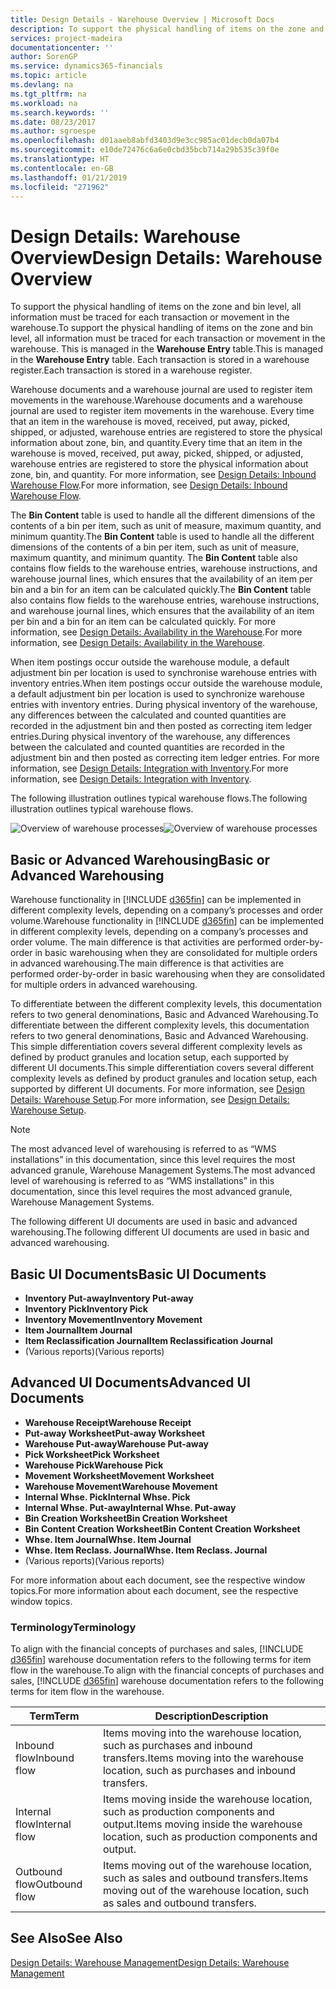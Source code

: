 ```yaml
---
title: Design Details - Warehouse Overview | Microsoft Docs
description: To support the physical handling of items on the zone and bin level, all information must be traced for each transaction or movement in the warehouse. This is managed in the **Warehouse Entry** table. Each transaction is stored in a warehouse register.
services: project-madeira
documentationcenter: ''
author: SorenGP
ms.service: dynamics365-financials
ms.topic: article
ms.devlang: na
ms.tgt_pltfrm: na
ms.workload: na
ms.search.keywords: ''
ms.date: 08/23/2017
ms.author: sgroespe
ms.openlocfilehash: d01aaeb8abfd3403d9e3cc985ac01decb0da07b4
ms.sourcegitcommit: e10de72476c6a6e0cbd35bcb714a29b535c39f0e
ms.translationtype: HT
ms.contentlocale: en-GB
ms.lasthandoff: 01/21/2019
ms.locfileid: "271962"
---
```

# <a name="design-details-warehouse-overview"></a><span data-ttu-id="734cc-105">Design Details: Warehouse Overview</span><span class="sxs-lookup"><span data-stu-id="734cc-105">Design Details: Warehouse Overview</span></span>
<span data-ttu-id="734cc-106">To support the physical handling of items on the zone and bin level, all information must be traced for each transaction or movement in the warehouse.</span><span class="sxs-lookup"><span data-stu-id="734cc-106">To support the physical handling of items on the zone and bin level, all information must be traced for each transaction or movement in the warehouse.</span></span> <span data-ttu-id="734cc-107">This is managed in the **Warehouse Entry** table.</span><span class="sxs-lookup"><span data-stu-id="734cc-107">This is managed in the **Warehouse Entry** table.</span></span> <span data-ttu-id="734cc-108">Each transaction is stored in a warehouse register.</span><span class="sxs-lookup"><span data-stu-id="734cc-108">Each transaction is stored in a warehouse register.</span></span>  

<span data-ttu-id="734cc-109">Warehouse documents and a warehouse journal are used to register item movements in the warehouse.</span><span class="sxs-lookup"><span data-stu-id="734cc-109">Warehouse documents and a warehouse journal are used to register item movements in the warehouse.</span></span> <span data-ttu-id="734cc-110">Every time that an item in the warehouse is moved, received, put away, picked, shipped, or adjusted, warehouse entries are registered to store the physical information about zone, bin, and quantity.</span><span class="sxs-lookup"><span data-stu-id="734cc-110">Every time that an item in the warehouse is moved, received, put away, picked, shipped, or adjusted, warehouse entries are registered to store the physical information about zone, bin, and quantity.</span></span> <span data-ttu-id="734cc-111">For more information, see [Design Details: Inbound Warehouse Flow](design-details-outbound-warehouse-flow.md).</span><span class="sxs-lookup"><span data-stu-id="734cc-111">For more information, see [Design Details: Inbound Warehouse Flow](design-details-outbound-warehouse-flow.md).</span></span>  

<span data-ttu-id="734cc-112">The **Bin Content** table is used to handle all the different dimensions of the contents of a bin per item, such as unit of measure, maximum quantity, and minimum quantity.</span><span class="sxs-lookup"><span data-stu-id="734cc-112">The **Bin Content** table is used to handle all the different dimensions of the contents of a bin per item, such as unit of measure, maximum quantity, and minimum quantity.</span></span> <span data-ttu-id="734cc-113">The **Bin Content** table also contains flow fields to the warehouse entries, warehouse instructions, and warehouse journal lines, which ensures that the availability of an item per bin and a bin for an item can be calculated quickly.</span><span class="sxs-lookup"><span data-stu-id="734cc-113">The **Bin Content** table also contains flow fields to the warehouse entries, warehouse instructions, and warehouse journal lines, which ensures that the availability of an item per bin and a bin for an item can be calculated quickly.</span></span> <span data-ttu-id="734cc-114">For more information, see [Design Details: Availability in the Warehouse](design-details-availability-in-the-warehouse.md).</span><span class="sxs-lookup"><span data-stu-id="734cc-114">For more information, see [Design Details: Availability in the Warehouse](design-details-availability-in-the-warehouse.md).</span></span>  

<span data-ttu-id="734cc-115">When item postings occur outside the warehouse module, a default adjustment bin per location is used to synchronise warehouse entries with inventory entries.</span><span class="sxs-lookup"><span data-stu-id="734cc-115">When item postings occur outside the warehouse module, a default adjustment bin per location is used to synchronize warehouse entries with inventory entries.</span></span> <span data-ttu-id="734cc-116">During physical inventory of the warehouse, any differences between the calculated and counted quantities are recorded in the adjustment bin and then posted as correcting item ledger entries.</span><span class="sxs-lookup"><span data-stu-id="734cc-116">During physical inventory of the warehouse, any differences between the calculated and counted quantities are recorded in the adjustment bin and then posted as correcting item ledger entries.</span></span> <span data-ttu-id="734cc-117">For more information, see [Design Details: Integration with Inventory](design-details-integration-with-inventory.md).</span><span class="sxs-lookup"><span data-stu-id="734cc-117">For more information, see [Design Details: Integration with Inventory](design-details-integration-with-inventory.md).</span></span>  

<span data-ttu-id="734cc-118">The following illustration outlines typical warehouse flows.</span><span class="sxs-lookup"><span data-stu-id="734cc-118">The following illustration outlines typical warehouse flows.</span></span>  

<span data-ttu-id="734cc-119">![Overview of warehouse processes](media/design_details_warehouse_management_overview.png "design_details_warehouse_management_overview")</span><span class="sxs-lookup"><span data-stu-id="734cc-119">![Overview of warehouse processes](media/design_details_warehouse_management_overview.png "design_details_warehouse_management_overview")</span></span>  

## <a name="basic-or-advanced-warehousing"></a><span data-ttu-id="734cc-120">Basic or Advanced Warehousing</span><span class="sxs-lookup"><span data-stu-id="734cc-120">Basic or Advanced Warehousing</span></span>  
<span data-ttu-id="734cc-121">Warehouse functionality in [!INCLUDE [d365fin](includes/d365fin_md.md)] can be implemented in different complexity levels, depending on a company’s processes and order volume.</span><span class="sxs-lookup"><span data-stu-id="734cc-121">Warehouse functionality in [!INCLUDE [d365fin](includes/d365fin_md.md)] can be implemented in different complexity levels, depending on a company’s processes and order volume.</span></span> <span data-ttu-id="734cc-122">The main difference is that activities are performed order-by-order in basic warehousing when they are consolidated for multiple orders in advanced warehousing.</span><span class="sxs-lookup"><span data-stu-id="734cc-122">The main difference is that activities are performed order-by-order in basic warehousing when they are consolidated for multiple orders in advanced warehousing.</span></span>  

 <span data-ttu-id="734cc-123">To differentiate between the different complexity levels, this documentation refers to two general denominations, Basic and Advanced Warehousing.</span><span class="sxs-lookup"><span data-stu-id="734cc-123">To differentiate between the different complexity levels, this documentation refers to two general denominations, Basic and Advanced Warehousing.</span></span> <span data-ttu-id="734cc-124">This simple differentiation covers several different complexity levels as defined by product granules and location setup, each supported by different UI documents.</span><span class="sxs-lookup"><span data-stu-id="734cc-124">This simple differentiation covers several different complexity levels as defined by product granules and location setup, each supported by different UI documents.</span></span> <span data-ttu-id="734cc-125">For more information, see [Design Details: Warehouse Setup](design-details-warehouse-setup.md).</span><span class="sxs-lookup"><span data-stu-id="734cc-125">For more information, see [Design Details: Warehouse Setup](design-details-warehouse-setup.md).</span></span>  

> [!NOTE]  
>  <span data-ttu-id="734cc-126">The most advanced level of warehousing is referred to as “WMS installations” in this documentation, since this level requires the most advanced granule, Warehouse Management Systems.</span><span class="sxs-lookup"><span data-stu-id="734cc-126">The most advanced level of warehousing is referred to as “WMS installations” in this documentation, since this level requires the most advanced granule, Warehouse Management Systems.</span></span>  

 <span data-ttu-id="734cc-127">The following different UI documents are used in basic and advanced warehousing.</span><span class="sxs-lookup"><span data-stu-id="734cc-127">The following different UI documents are used in basic and advanced warehousing.</span></span>  

## <a name="basic-ui-documents"></a><span data-ttu-id="734cc-128">Basic UI Documents</span><span class="sxs-lookup"><span data-stu-id="734cc-128">Basic UI Documents</span></span>  

-   <span data-ttu-id="734cc-129">**Inventory Put-away**</span><span class="sxs-lookup"><span data-stu-id="734cc-129">**Inventory Put-away**</span></span>  
-   <span data-ttu-id="734cc-130">**Inventory Pick**</span><span class="sxs-lookup"><span data-stu-id="734cc-130">**Inventory Pick**</span></span>  
-   <span data-ttu-id="734cc-131">**Inventory Movement**</span><span class="sxs-lookup"><span data-stu-id="734cc-131">**Inventory Movement**</span></span>  
-   <span data-ttu-id="734cc-132">**Item Journal**</span><span class="sxs-lookup"><span data-stu-id="734cc-132">**Item Journal**</span></span>  
-   <span data-ttu-id="734cc-133">**Item Reclassification Journal**</span><span class="sxs-lookup"><span data-stu-id="734cc-133">**Item Reclassification Journal**</span></span>  
-   <span data-ttu-id="734cc-134">(Various reports)</span><span class="sxs-lookup"><span data-stu-id="734cc-134">(Various reports)</span></span>  

## <a name="advanced-ui-documents"></a><span data-ttu-id="734cc-135">Advanced UI Documents</span><span class="sxs-lookup"><span data-stu-id="734cc-135">Advanced UI Documents</span></span>  

-   <span data-ttu-id="734cc-136">**Warehouse Receipt**</span><span class="sxs-lookup"><span data-stu-id="734cc-136">**Warehouse Receipt**</span></span>  
-   <span data-ttu-id="734cc-137">**Put-away Worksheet**</span><span class="sxs-lookup"><span data-stu-id="734cc-137">**Put-away Worksheet**</span></span>  
-   <span data-ttu-id="734cc-138">**Warehouse Put-away**</span><span class="sxs-lookup"><span data-stu-id="734cc-138">**Warehouse Put-away**</span></span>  
-   <span data-ttu-id="734cc-139">**Pick Worksheet**</span><span class="sxs-lookup"><span data-stu-id="734cc-139">**Pick Worksheet**</span></span>  
-   <span data-ttu-id="734cc-140">**Warehouse Pick**</span><span class="sxs-lookup"><span data-stu-id="734cc-140">**Warehouse Pick**</span></span>  
-   <span data-ttu-id="734cc-141">**Movement Worksheet**</span><span class="sxs-lookup"><span data-stu-id="734cc-141">**Movement Worksheet**</span></span>  
-   <span data-ttu-id="734cc-142">**Warehouse Movement**</span><span class="sxs-lookup"><span data-stu-id="734cc-142">**Warehouse Movement**</span></span>  
-   <span data-ttu-id="734cc-143">**Internal Whse. Pick**</span><span class="sxs-lookup"><span data-stu-id="734cc-143">**Internal Whse. Pick**</span></span>  
-   <span data-ttu-id="734cc-144">**Internal Whse. Put-away**</span><span class="sxs-lookup"><span data-stu-id="734cc-144">**Internal Whse. Put-away**</span></span>  
-   <span data-ttu-id="734cc-145">**Bin Creation Worksheet**</span><span class="sxs-lookup"><span data-stu-id="734cc-145">**Bin Creation Worksheet**</span></span>  
-   <span data-ttu-id="734cc-146">**Bin Content Creation Worksheet**</span><span class="sxs-lookup"><span data-stu-id="734cc-146">**Bin Content Creation Worksheet**</span></span>  
-   <span data-ttu-id="734cc-147">**Whse. Item Journal**</span><span class="sxs-lookup"><span data-stu-id="734cc-147">**Whse. Item Journal**</span></span>  
-   <span data-ttu-id="734cc-148">**Whse. Item Reclass. Journal**</span><span class="sxs-lookup"><span data-stu-id="734cc-148">**Whse. Item Reclass. Journal**</span></span>  
-   <span data-ttu-id="734cc-149">(Various reports)</span><span class="sxs-lookup"><span data-stu-id="734cc-149">(Various reports)</span></span>  

<span data-ttu-id="734cc-150">For more information about each document, see the respective window topics.</span><span class="sxs-lookup"><span data-stu-id="734cc-150">For more information about each document, see the respective window topics.</span></span>  

### <a name="terminology"></a><span data-ttu-id="734cc-151">Terminology</span><span class="sxs-lookup"><span data-stu-id="734cc-151">Terminology</span></span>  
<span data-ttu-id="734cc-152">To align with the financial concepts of purchases and sales, [!INCLUDE [d365fin](includes/d365fin_md.md)] warehouse documentation refers to the following terms for item flow in the warehouse.</span><span class="sxs-lookup"><span data-stu-id="734cc-152">To align with the financial concepts of purchases and sales, [!INCLUDE [d365fin](includes/d365fin_md.md)] warehouse documentation refers to the following terms for item flow in the warehouse.</span></span>  

|<span data-ttu-id="734cc-153">Term</span><span class="sxs-lookup"><span data-stu-id="734cc-153">Term</span></span>|<span data-ttu-id="734cc-154">Description</span><span class="sxs-lookup"><span data-stu-id="734cc-154">Description</span></span>|  
|----------|---------------------------------------|  
|<span data-ttu-id="734cc-155">Inbound flow</span><span class="sxs-lookup"><span data-stu-id="734cc-155">Inbound flow</span></span>|<span data-ttu-id="734cc-156">Items moving into the warehouse location, such as purchases and inbound transfers.</span><span class="sxs-lookup"><span data-stu-id="734cc-156">Items moving into the warehouse location, such as purchases and inbound transfers.</span></span>|  
|<span data-ttu-id="734cc-157">Internal flow</span><span class="sxs-lookup"><span data-stu-id="734cc-157">Internal flow</span></span>|<span data-ttu-id="734cc-158">Items moving inside the warehouse location, such as production components and output.</span><span class="sxs-lookup"><span data-stu-id="734cc-158">Items moving inside the warehouse location, such as production components and output.</span></span>|  
|<span data-ttu-id="734cc-159">Outbound flow</span><span class="sxs-lookup"><span data-stu-id="734cc-159">Outbound flow</span></span>|<span data-ttu-id="734cc-160">Items moving out of the warehouse location, such as sales and outbound transfers.</span><span class="sxs-lookup"><span data-stu-id="734cc-160">Items moving out of the warehouse location, such as sales and outbound transfers.</span></span>|  

## <a name="see-also"></a><span data-ttu-id="734cc-161">See Also</span><span class="sxs-lookup"><span data-stu-id="734cc-161">See Also</span></span>  
 [<span data-ttu-id="734cc-162">Design Details: Warehouse Management</span><span class="sxs-lookup"><span data-stu-id="734cc-162">Design Details: Warehouse Management</span></span>](design-details-warehouse-management.md)
